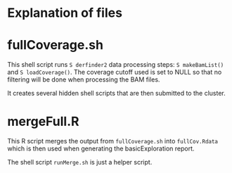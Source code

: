 Explanation of files
====================

# fullCoverage.sh

This shell script runs `S derfinder2` data processing steps: `S makeBamList()` and `S loadCoverage()`. The coverage cutoff used is set to NULL so that no filtering will be done when processing the BAM files. 

It creates several hidden shell scripts that are then submitted to the cluster.

# mergeFull.R

This R script merges the output from `fullCoverage.sh` into `fullCov.Rdata` which is then used when generating the basicExploration report.

The shell script `runMerge.sh` is just a helper script.
